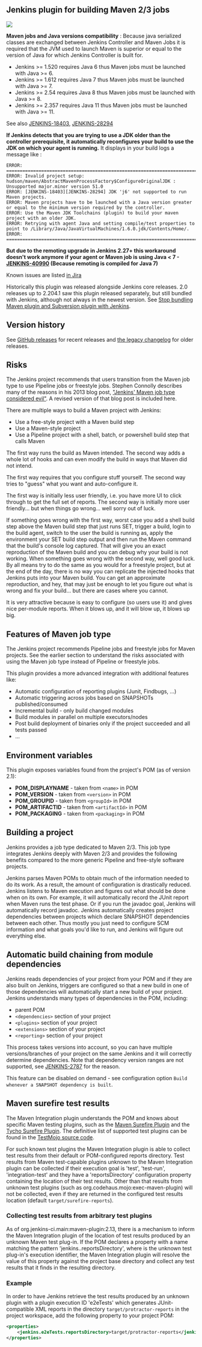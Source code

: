 ## Jenkins plugin for building Maven 2/3 jobs

![](docs/images/hn.png)

**Maven jobs and Java versions compatibility** : Because java serialized classes are exchanged
between Jenkins Controller and Maven Jobs it is required that the JVM used
to launch Maven is superior or equal to the version of Java for which
Jenkins Controller is built for.

-   Jenkins \>= 1.520 requires Java 6 thus Maven jobs must be launched
    with Java \>= 6.
-   Jenkins \>= 1.612 requires Java 7 thus Maven jobs must be launched
    with Java \>= 7.
-   Jenkins \>= 2.54 requires Java 8 thus Maven jobs must be launched
    with Java \>= 8.
-   Jenkins \>= 2.357 requires Java 11 thus Maven jobs must be launched
    with Java \>= 11.

See also
[JENKINS-18403](https://issues.jenkins.io/browse/JENKINS-18403),
[JENKINS-28294](https://issues.jenkins.io/browse/JENKINS-28294)

**If Jenkins detects that you are trying to use a JDK older than the
controller prerequisite, it automatically reconfigures your build to use the
JDK on which your agent is running.** It displays in your build logs a
message like :

```
ERROR: ================================================================================
ERROR: Invalid project setup: hudson/maven/AbstractMavenProcessFactory$ConfigureOriginalJDK : Unsupported major.minor version 51.0
ERROR: [JENKINS-18403][JENKINS-28294] JDK 'j6' not supported to run Maven projects.
ERROR: Maven projects have to be launched with a Java version greater or equal to the minimum version required by the controller.
ERROR: Use the Maven JDK Toolchains (plugin) to build your maven project with an older JDK.
ERROR: Retrying with agent Java and setting compile/test properties to point to /Library/Java/JavaVirtualMachines/1.6.0.jdk/Contents/Home/.
ERROR: ================================================================================
```

**But due to the remoting upgrade in Jenkins 2.27+ this workaround
doesn't work anymore if your agent or Maven job is using Java \< 7 -
[JENKINS-40990](https://issues.jenkins.io/browse/JENKINS-40990)
(Because remoting is compiled for Java 7)**

Known issues are listed [in Jira](https://issues.jenkins.io/issues/?jql=resolution%20is%20EMPTY%20and%20component%3D16033)

Historically this plugin was released alongside Jenkins core releases.
2.0 releases up to 2.204.1 saw this plugin released separately, but still bundled
with Jenkins, although not always in the newest version.
See [Stop bundling Maven plugin and Subversion plugin with Jenkins](https://www.jenkins.io/doc/upgrade-guide/2.204/#stop-bundling-maven-plugin-and-subversion-plugin-with-jenkins).

## Version history

See [GitHub releases](https://github.com/jenkinsci/maven-plugin/releases) for recent releases and [the legacy changelog](https://github.com/jenkinsci/maven-plugin/blob/maven-plugin-3.19/CHANGELOG.md) for older releases.

## Risks

The Jenkins project recommends that users transition from the Maven job type to use Pipeline jobs or freestyle jobs.
Stephen Connolly describes many of the reasons in his 2013 blog post, ["Jenkins' Maven job type considered evil"](http://javaadventure.blogspot.com/2013/11/jenkins-maven-job-type-considered-evil.html).
A revised version of that blog post is included here.

There are multiple ways to build a Maven project with Jenkins:

* Use a free-style project with a Maven build step
* Use a Maven-style project
* Use a Pipeline project with a shell, batch, or powershell build step that calls Maven

The first way runs the build as Maven intended.
The second way adds a whole lot of hooks and can even modify the build in ways that Maven did not intend.

The first way requires that you configure stuff yourself.
The second way tries to "guess" what you want and auto-configure it.

The first way is initially less user friendly, i.e. you have more UI to click through to get the full set of reports.
The second way is initially more user friendly... but when things go wrong... well sorry out of luck.

If something goes wrong with the first way, worst case you add a shell build step above the Maven build step that just runs SET, trigger a build, login to the build agent, switch to the user the build is running as, apply the environment your SET build step output and then run the Maven command that the build's console log captured.
That will give you an exact reproduction of the Maven build and you can debug why your build is not working.
When something goes wrong with the second way, well good luck.
By all means try to do the same as you would for a freestyle project, but at the end of the day, there is no way you can replicate the injected hooks that Jenkins puts into your Maven build.
You can get an approximate reproduction, and hey, that may just be enough to let you figure out what is wrong and fix your build... but there are cases where you cannot.

It is very attractive because is easy to configure (so users use it) and gives nice per-module reports.
When it blows up, and it will blow up, it blows up big.

## Features of Maven job type

The Jenkins project recommends Pipeline jobs and freestyle jobs for Maven projects.
See the earlier section to understand the risks associated with using the Maven job type instead of Pipeline or freestyle jobs.

This plugin provides a more advanced integration with additional features like:

-   Automatic configuration of reporting plugins (Junit, Findbugs, ...)
-   Automatic triggering across jobs based on SNAPSHOTs published/consumed
-   Incremental build - only build changed modules
-   Build modules in parallel on multiple executors/nodes
-   Post build deployment of binaries only if the project succeeded and all tests passed
-   ...

## Environment variables

This plugin exposes variables found from the project's POM (as of version 2.1):

-   **POM\_DISPLAYNAME** - taken from `<name>` in POM
-   **POM\_VERSION** - taken from `<version>` in POM
-   **POM\_GROUPID** - taken from `<groupId>` in POM
-   **POM\_ARTIFACTID** - taken from `<artifactId>` in POM
-   **POM\_PACKAGING** - taken from `<packaging>` in POM

## Building a project

Jenkins provides a job type dedicated to Maven 2/3.
This job type integrates Jenkins deeply with Maven 2/3 and provides the following benefits compared to the more generic Pipeline and free-style software projects.

Jenkins parses Maven POMs to obtain much of the information needed to do its work.
As a result, the amount of configuration is drastically reduced.
Jenkins listens to Maven execution and figures out what should be done when on its own.
For example, it will automatically record the JUnit report when Maven runs the test phase.
Or if you run the javadoc goal, Jenkins will automatically record javadoc.
Jenkins automatically creates project dependencies between projects which declare SNAPSHOT dependencies between each other.
Thus mostly you just need to configure SCM information and what goals you'd like to run, and Jenkins will figure out everything else.

## Automatic build chaining from module dependencies

Jenkins reads dependencies of your project from your POM and if they are also built on Jenkins, triggers are configured so that a new build in one of those dependencies will automatically start a new build of your project.
Jenkins understands many types of dependencies in the POM, including:

* parent POM
* `<dependencies>` section of your project
* `<plugins>` section of your project
* `<extensions>` section of your project
* `<reporting>` section of your project

This process takes versions into account, so you can have multiple versions/branches of your project on the same Jenkins and it will correctly determine dependencies.
Note that dependency version ranges are not supported, see [JENKINS-2787](https://issues.jenkins.io/browse/JENKINS-2787) for the reason.

This feature can be disabled on demand - see configuration option `Build whenever a SNAPSHOT dependency is built`.

## Maven surefire test results

The Maven Integration plugin understands the POM and knows about specific Maven testing plugins, such as the [Maven Surefire Plugin](https://maven.apache.org/surefire/maven-surefire-plugin/) and the [Tycho Surefire Plugin](https://www.eclipse.org/tycho/sitedocs/tycho-surefire-plugin/plugin-info.html).
The definitive list of supported test plugins can be found in the [TestMojo source code](https://github.com/jenkinsci/maven-plugin/blob/master/src/main/java/hudson/maven/reporters/TestMojo.java).

For such known test plugins the Maven Integration plugin is able to collect test results from their default or POM-configured reports directory.
Test results from Maven test-capable plugins unknown to the Maven Integration plugin can be collected if their execution goal is 'test', 'test-run', 'integration-test' and they have a 'reportsDirectory' configuration property containing the location of their test results.
Other than that results from unknown test plugins (such as org.codehaus.mojo:exec-maven-plugin) will not be collected, even if they are returned in the configured test results location (default `target/surefire-reports`).

### Collecting test results from arbitrary test plugins

As of org.jenkins-ci.main:maven-plugin:2.13, there is a mechanism to inform the Maven Integration plugin of the location of test results produced by an unknown Maven test plug-in.
If the POM declares a property with a name matching the pattern 'jenkins.<plugin-execution-id>.reportsDirectory', where <plugin-execution-id> is the unknown test plug-in's execution identifier, the Maven Integration plugin will resolve the value of this property against the project base directory and collect any test results that it finds in the resulting directory.

### Example

In order to have Jenkins retrieve the test results produced by an unknown plugin with a plugin execution ID 'e2eTests' which generates JUnit-compatible XML reports in the directory `target/protractor-reports` in the project workspace, add the following property to your project POM:

```xml
<properties>
    <jenkins.e2eTests.reportsDirectory>target/protractor-reports</jenkins.e2eTests.reportsDirectory>
</properties>
```
